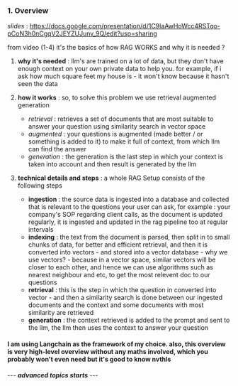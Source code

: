 

### 1. Overview 

*slides* : https://docs.google.com/presentation/d/1C9IaAwHoWcc4RSTqo-pCoN3h0nCgqV2JEYZUJunv_9Q/edit?usp=sharing

from video (1-4) it's the basics of how RAG WORKS and why it is needed ?

1. **why it's needed** : llm's are trained on a lot of data, but they don't have enough context on your own private data to help you. for example, if i ask how much square feet my house is - it won't know because it hasn't seen the data
2. **how it works** : so, to solve this problem we use retrieval augmented generation 
    - *retrieval* : retrieves a set of documents that are most suitable to answer your question using similarity search in vector space
    - *augmented* : your questions is augmented (made better / or something is added to it) to make it full of context, from which llm can find the answer
    - *generation* : the generation is the last step in which your context is taken into account and then result is generated by the llm
      
3. **technical details and steps** : a whole RAG Setup consists of the following steps
   - **ingestion** : the source data is ingested into a database and collected that is relevant to the questions your user can ask, for example : your company's SOP regarding client calls, as the document is updated regularly, it is ingested and updated in the rag pipeline too at regular intervals
   - **indexing** : the text from the document is parsed, then split in to small chunks of data, for better and efficient retrieval, and then it is converted into vectors - and stored into a vector database - why we use vectors?  - because in a vector space, similar vectors will be closer to each other, and hence we can use algorithms such as nearest neighbour and etc, to get the most relevent doc to our questions
   - **retrieval** : this is the step in which the question in converted into vector - and then a similarity search is done between our ingested documents and the context and some documents with most similarity are retrieved
   - **generation** : the context retrieved is added to the prompt and sent to the llm, the llm then uses the context to answer your question

#### I am using Langchain as the framework of my choice. also, this overview is very high-level overview without any maths involved, which you probably won't even need but it's good to know nvthls


  --- ***advanced topics starts*** --- 

### 


